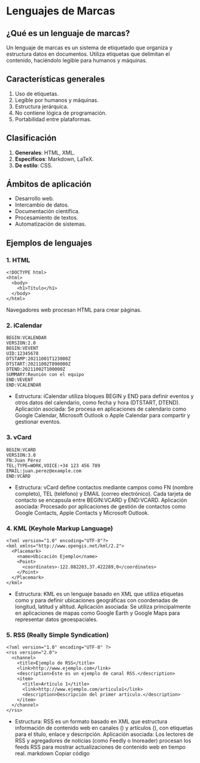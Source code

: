 # Lenguajes de Marcas

## ¿Qué es un lenguaje de marcas?
Un lenguaje de marcas es un sistema de etiquetado que organiza y estructura datos en documentos. Utiliza etiquetas que delimitan el contenido, haciéndolo legible para humanos y máquinas.

## Características generales
1. Uso de etiquetas.
2. Legible por humanos y máquinas.
3. Estructura jerárquica.
4. No contiene lógica de programación.
5. Portabilidad entre plataformas.

## Clasificación
1. **Generales**: HTML, XML.
2. **Específicos**: Markdown, LaTeX.
3. **De estilo**: CSS.

## Ámbitos de aplicación
- Desarrollo web.
- Intercambio de datos.
- Documentación científica.
- Procesamiento de textos.
- Automatización de sistemas.

## Ejemplos de lenguajes

### 1. HTML
```
<!DOCTYPE html>
<html>
  <body>
    <h1>Título</h1>
  </body>
</html>
```
Navegadores web procesan HTML para crear páginas.

### 2. iCalendar
```
BEGIN:VCALENDAR
VERSION:2.0
BEGIN:VEVENT
UID:12345678
DTSTAMP:20211001T123000Z
DTSTART:20211002T090000Z
DTEND:20211002T100000Z
SUMMARY:Reunión con el equipo
END:VEVENT
END:VCALENDAR
```

* Estructura: iCalendar utiliza bloques BEGIN y END para definir eventos y otros datos del calendario, como fecha y hora (DTSTART, DTEND).
Aplicación asociada: Se procesa en aplicaciones de calendario como Google Calendar, Microsoft Outlook o Apple Calendar para compartir y gestionar eventos.


### 3. vCard
```
BEGIN:VCARD
VERSION:3.0
FN:Juan Pérez
TEL;TYPE=WORK,VOICE:+34 123 456 789
EMAIL:juan.perez@example.com
END:VCARD
```

* Estructura: vCard define contactos mediante campos como FN (nombre completo), TEL (teléfono) y EMAIL (correo electrónico). Cada tarjeta de contacto se encapsula entre BEGIN:VCARD y END:VCARD.
Aplicación asociada: Procesado por aplicaciones de gestión de contactos como Google Contacts, Apple Contacts y Microsoft Outlook.

### 4. KML (Keyhole Markup Language)
```
<?xml version="1.0" encoding="UTF-8"?>
<kml xmlns="http://www.opengis.net/kml/2.2">
  <Placemark>
    <name>Ubicación Ejemplo</name>
    <Point>
      <coordinates>-122.082203,37.422289,0</coordinates>
    </Point>
  </Placemark>
</kml>
```
* Estructura: KML es un lenguaje basado en XML que utiliza etiquetas como <Placemark> y <coordinates> para definir ubicaciones geográficas con coordenadas de longitud, latitud y altitud.
Aplicación asociada: Se utiliza principalmente en aplicaciones de mapas como Google Earth y Google Maps para representar datos geoespaciales.

### 5. RSS (Really Simple Syndication)
```
<?xml version="1.0" encoding="UTF-8" ?>
<rss version="2.0">
  <channel>
    <title>Ejemplo de RSS</title>
    <link>http://www.ejemplo.com</link>
    <description>Este es un ejemplo de canal RSS.</description>
    <item>
      <title>Artículo 1</title>
      <link>http://www.ejemplo.com/articulo1</link>
      <description>Descripción del primer artículo.</description>
    </item>
  </channel>
</rss>
```

* Estructura: RSS es un formato basado en XML que estructura información de contenido web en canales (<channel>) y artículos (<item>), con etiquetas para el título, enlace y descripción.
Aplicación asociada: Los lectores de RSS y agregadores de noticias (como Feedly o Inoreader) procesan los feeds RSS para mostrar actualizaciones de contenido web en tiempo real.
markdown
Copiar código

